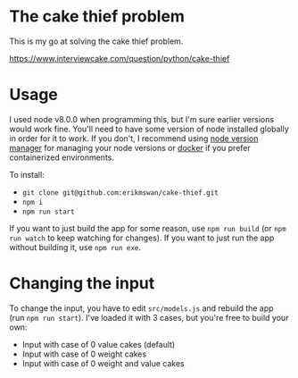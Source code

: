 # The cake thief problem

This is my go at solving the cake thief problem.

https://www.interviewcake.com/question/python/cake-thief

# Usage

I used node v8.0.0 when programming this, but I'm sure earlier versions would work fine. You'll need to have some version of node installed globally in order for it to work. If you don't, I recommend using [node version manager](https://github.com/creationix/nvm) for managing your node versions or [docker](https://www.docker.com/) if you prefer containerized environments.

To install:

- `git clone git@github.com:erikmswan/cake-thief.git`
- `npm i`
- `npm run start`

If you want to just build the app for some reason, use `npm run build` (or `npm run watch` to keep watching for changes). If you want to just run the app without building it, use `npm run exe`.

# Changing the input

To change the input, you have to edit `src/models.js` and rebuild the app (run `npm run start`). I've loaded it with 3 cases, but you're free to build your own:

- Input with case of 0 value cakes (default)
- Input with case of 0 weight cakes
- Input with case of 0 weight and value cakes

